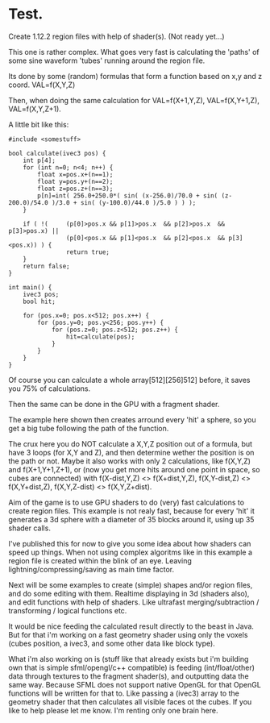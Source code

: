 # Test.

Create 1.12.2 region files with help of shader(s). (Not ready yet...)

This one is rather complex. What goes very fast is calculating the 'paths' of some sine waveform 'tubes' running around the region file.

Its done by some (random) formulas that form a function based on x,y and z coord. VAL=f(X,Y,Z)

Then, when doing the same calculation for VAL=f(X+1,Y,Z), VAL=f(X,Y+1,Z), VAL=f(X,Y,Z+1).

A little bit like this:

    #include <somestuff>

    bool calculate(ivec3 pos) {
        int p[4];
        for (int n=0; n<4; n++) {
            float x=pos.x+(n==1);
            float y=pos.y+(n==2);
            float z=pos.z+(n==3);
            p[n]=int( 256.0+250.0*( sin( (x-256.0)/70.0 + sin( (z-200.0)/54.0 )/3.0 + sin( (y-100.0)/44.0 )/5.0 ) ) );
        }

        if ( !(     (p[0]>pos.x && p[1]>pos.x  && p[2]>pos.x  && p[3]>pos.x) ||
                    (p[0]<pos.x && p[1]<pos.x  && p[2]<pos.x  && p[3]<pos.x)) ) {
                    return true;
        }
        return false;
    }

    int main() {
        ivec3 pos;
        bool hit;

        for (pos.x=0; pos.x<512; pos.x++) {
            for (pos.y=0; pos.y<256; pos.y++) {
                for (pos.z=0; pos.z<512; pos.z++) {
                    hit=calculate(pos);
                }
            }
        }
    }



Of course you can calculate a whole array[512][256]512] before, it saves you 75% of calculations.

Then the same can be done in the GPU with a fragment shader.

The example here shown then creates arround every 'hit' a sphere, so you get a big tube following the path of the function.

The crux here you do NOT calculate a X,Y,Z position out of a formula, but have 3 loops (for X,Y and Z), and then determine wether the position is on the path or not. Maybe it also works with only 2 calculations, like f(X,Y,Z) and f(X+1,Y+1,Z+1), or (now you get more hits around one point in space, so cubes are connected) with f(X-dist,Y,Z) <> f(X+dist,Y,Z), f(X,Y-dist,Z)  <> f(X,Y+dist,Z), f(X,Y,Z-dist) <> f(X,Y,Z+dist).

Aim of the game is to use GPU shaders to do (very) fast calculations to create region files.
This example is not realy fast, because for every 'hit' it generates a 3d sphere with a diameter of 35 blocks around it, using up 35 shader calls.

I've published this for now to give you some idea about how shaders can speed up things. When not using complex algoritms like in this example a region file is created within the blink of an eye. Leaving lightning/compressing/saving as main time factor.

Next will be some examples to create (simple) shapes and/or region files, and do some editing with them. Realtime displaying in 3d (shaders also), and edit functions with help of shaders. Like ultrafast merging/subtraction / transforming / logical functions etc.

It would be nice feeding the calculated result directly to the beast in Java. But for that i'm working on a fast geometry shader using only the voxels (cubes position, a ivec3, and some other data like block type).

What i'm also working on is (stuff like that already exists but i'm building own that is simple sfml/opengl/c++ compatible) is feeding (int/float/other) data through textures to the fragment shader(s), and outputting data the same way.
Because SFML does not support native OpenGL for that OpenGL functions will be written for that to. 
Like passing a (ivec3) array to the geometry shader that then calculates all visible faces ot the cubes.
If you like to help please let me know. I'm renting only one brain here.
